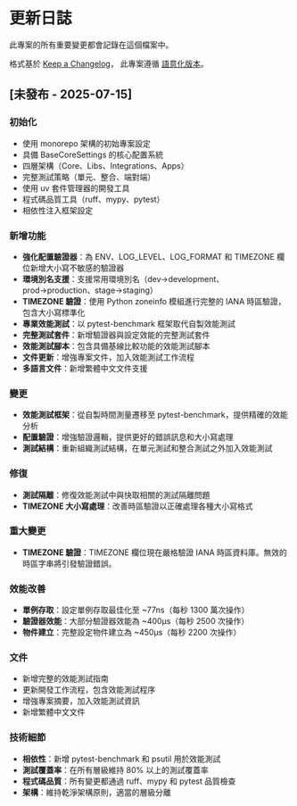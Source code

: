 # 更新日誌

此專案的所有重要變更都會記錄在這個檔案中。

格式基於 [Keep a Changelog](https://keepachangelog.com/en/1.0.0/)，
此專案遵循 [語意化版本](https://semver.org/spec/v2.0.0.html)。

## [未發布 - 2025-07-15]

### 初始化
- 使用 monorepo 架構的初始專案設定
- 具備 BaseCoreSettings 的核心配置系統
- 四層架構（Core、Libs、Integrations、Apps）
- 完整測試策略（單元、整合、端對端）
- 使用 uv 套件管理器的開發工具
- 程式碼品質工具（ruff、mypy、pytest）
- 相依性注入框架設定

### 新增功能
- **強化配置驗證器**：為 ENV、LOG_LEVEL、LOG_FORMAT 和 TIMEZONE 欄位新增大小寫不敏感的驗證器
- **環境別名支援**：支援常用環境別名（dev→development、prod→production、stage→staging）
- **TIMEZONE 驗證**：使用 Python zoneinfo 模組進行完整的 IANA 時區驗證，包含大小寫標準化
- **專業效能測試**：以 pytest-benchmark 框架取代自製效能測試
- **完整測試套件**：新增驗證器與設定效能的完整測試套件
- **效能測試腳本**：包含具備基線比較功能的效能測試腳本
- **文件更新**：增強專案文件，加入效能測試工作流程
- **多語言文件**：新增繁體中文文件支援

### 變更
- **效能測試框架**：從自製時間測量遷移至 pytest-benchmark，提供精確的效能分析
- **配置驗證**：增強驗證邏輯，提供更好的錯誤訊息和大小寫處理
- **測試結構**：重新組織測試結構，在單元測試和整合測試之外加入效能測試

### 修復
- **測試隔離**：修復效能測試中與快取相關的測試隔離問題
- **TIMEZONE 大小寫處理**：改善時區驗證以正確處理各種大小寫格式

### 重大變更
- **TIMEZONE 驗證**：TIMEZONE 欄位現在嚴格驗證 IANA 時區資料庫。無效的時區字串將引發驗證錯誤。

### 效能改善
- **單例存取**：設定單例存取最佳化至 ~77ns（每秒 1300 萬次操作）
- **驗證器效能**：大部分驗證器效能為 ~400μs（每秒 2500 次操作）
- **物件建立**：完整設定物件建立為 ~450μs（每秒 2200 次操作）

### 文件
- 新增完整的效能測試指南
- 更新開發工作流程，包含效能測試程序
- 增強專案摘要，加入效能測試資訊
- 新增繁體中文文件

### 技術細節
- **相依性**：新增 pytest-benchmark 和 psutil 用於效能測試
- **測試覆蓋率**：在所有層級維持 80% 以上的測試覆蓋率
- **程式碼品質**：所有變更都通過 ruff、mypy 和 pytest 品質檢查
- **架構**：維持乾淨架構原則，適當的層級分離